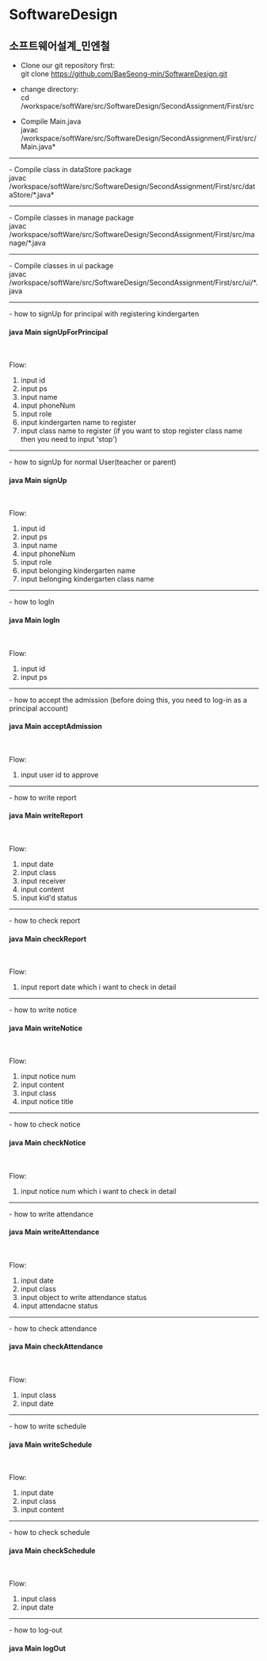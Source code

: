 # SoftwareDesign
<h2>소프트웨어설계_민엔철</h2>

- Clone our git repository first: <br/>
git clone https://github.com/BaeSeong-min/SoftwareDesign.git

- change directory: <br/>
cd /workspace/softWare/src/SoftwareDesign/SecondAssignment/First/src

- Compile Main.java <br/>
javac /workspace/softWare/src/SoftwareDesign/SecondAssignment/First/src/Main.java*   
      
<hr/>
- Compile class in dataStore package <br/>   
javac /workspace/softWare/src/SoftwareDesign/SecondAssignment/First/src/dataStore/*.java*
 
<hr/>
- Compile classes in manage package <br/>
javac /workspace/softWare/src/SoftwareDesign/SecondAssignment/First/src/manage/*.java

<hr/>
- Compile classes in ui package <br/>
javac /workspace/softWare/src/SoftwareDesign/SecondAssignment/First/src/ui/*.java
  
<hr/>
- how to signUp for principal with registering kindergarten <br/> 
<h4>java Main signUpForPrincipal</h4> <br/>

Flow:
1. input id
2. input ps
3. input name
4. input phoneNum
5. input role
6. input kindergarten name to register
7. input class name to register (if you want to stop register class name then you need to input 'stop')

<hr/>
- how to signUp for normal User(teacher or parent) <br/>
<h4>java Main signUp</h4> <br/>

Flow:
1. input id
2. input ps
3. input name
4. input phoneNum
5. input role
6. input belonging kindergarten name
7. input belonging kindergarten class name

<hr/>
- how to logIn <br/>
<h4>java Main logIn</h4> <br/>

Flow:
1. input id
2. input ps

<hr/>
- how to accept the admission (before doing this, you need to log-in as a principal account) <br/>
<h4>java Main acceptAdmission</h4> <br/>

Flow:
1. input user id to approve

<hr/>
- how to write report <br/>
<h4>java Main writeReport</h4> <br/>

Flow:
1. input date
2. input class
3. input receiver
4. input content
5. input kid'd status

<hr/>
- how to check report <br/>
<h4>java Main checkReport</h4> <br/>

Flow:
1. input report date which i want to check in detail

<hr/>
- how to write notice <br/>
<h4>java Main writeNotice</h4> <br/>

Flow:
1. input notice num
2. input content
3. input class
4. input notice title

<hr/>
- how to check notice <br/>
<h4>java Main checkNotice</h4> <br/>

Flow:
1. input notice num which i want to check in detail

<hr/>
- how to write attendance <br/>
<h4>java Main writeAttendance</h4> <br/>

Flow:
1. input date
2. input class
3. input object to write attendance status
4. input attendacne status

<hr/>
- how to check attendance <br/>
<h4>java Main checkAttendance</h4> <br/>

Flow:
1. input class
2. input date

<hr/>
- how to write schedule <br/>
<h4>java Main writeSchedule</h4> <br/>

Flow:
1. input date
2. input class
3. input content

<hr/>
- how to check schedule <br/>
<h4>java Main checkSchedule</h4> <br/>

Flow:
1. input class
2. input date

<hr/>
- how to log-out <br/>
<h4>java Main logOut</h4> <br/>


